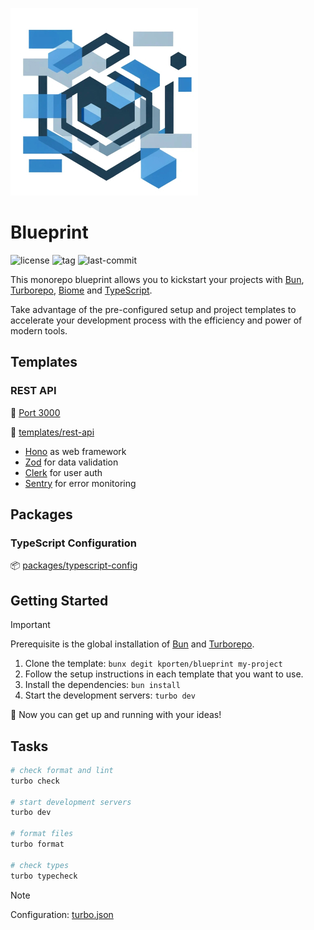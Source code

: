 ![logo](./assets/logo.jpg)

# Blueprint

![license](https://img.shields.io/github/license/kporten/blueprint?style=for-the-badge)
![tag](https://img.shields.io/github/v/tag/kporten/blueprint?style=for-the-badge)
![last-commit](https://img.shields.io/github/last-commit/kporten/blueprint?style=for-the-badge)

This monorepo blueprint allows you to kickstart your projects with [Bun](https://bun.sh), [Turborepo](https://turbo.build/repo), [Biome](https://biomejs.dev) and [TypeScript](https://www.typescriptlang.org).

Take advantage of the pre-configured setup and project templates to accelerate your development process with the efficiency and power of modern tools.

## Templates

### REST API

:electric_plug: [Port 3000](http://localhost:3000)

:gem: [templates/rest-api](./templates/rest-api)

- [Hono](https://hono.dev) as web framework
- [Zod](https://zod.dev) for data validation
- [Clerk](https://clerk.com) for user auth
- [Sentry](https://sentry.io) for error monitoring

## Packages

### TypeScript Configuration

:package: [packages/typescript-config](./packages/typescript-config)

## Getting Started

> [!IMPORTANT]
> Prerequisite is the global installation of [Bun](https://bun.sh/docs/installation) and [Turborepo](https://turbo.build/repo/docs/installing).

1. Clone the template: `bunx degit kporten/blueprint my-project`
2. Follow the setup instructions in each template that you want to use.
3. Install the dependencies: `bun install`
4. Start the development servers: `turbo dev`

:tada: Now you can get up and running with your ideas!

## Tasks

```sh
# check format and lint
turbo check

# start development servers
turbo dev

# format files
turbo format

# check types
turbo typecheck
```

> [!NOTE]
> Configuration: [turbo.json](./turbo.json)
